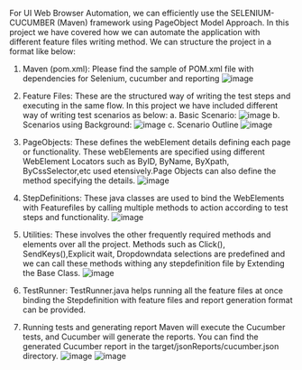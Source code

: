For UI Web Browser Automation, we can efficiently use the SELENIUM-CUCUMBER (Maven) framework using PageObject Model Approach. In this project we have covered how we can automate the application with different feature files writing method.
We can structure the project in a format like below:

1. Maven (pom.xml): Please find the sample of POM.xml file with dependencies for Selenium, cucumber and reporting
   ![image](https://github.com/user-attachments/assets/d19121ad-a620-4e02-ad9f-51a93adf994a)

2. Feature Files: These are the structured way of writing the test steps and executing in the same flow. In this project we have included different way of writing test scenarios as below:
   a. Basic Scenario:
   ![image](https://github.com/user-attachments/assets/a95803eb-94dd-43c3-b339-c99792a4eca1)
   b. Scenarios using Background:
   ![image](https://github.com/user-attachments/assets/e7f9d8c8-8010-482f-aafa-f79e8daa923d)
   c. Scenario Outline
   ![image](https://github.com/user-attachments/assets/c0806030-047f-4700-b253-01bc06525ace)

3. PageObjects: These defines the webElement details defining each page or functionality. These webElements are specified using different WebElement Locators such as ByID, ByName, ByXpath, ByCssSelector,etc used etensively.Page Objects can also define the method specifying the details.
   ![image](https://github.com/user-attachments/assets/113202c3-9946-4503-8c9e-7c6f28f4c0c7)

4. StepDefinitions: These java classes are used to bind the WebElements with Featurefiles by calling multiple methods to action according to test steps and functionality.
   ![image](https://github.com/user-attachments/assets/32a13afe-899b-4090-950d-1177e6680e27)

5. Utilities: These involves the other frequently required methods and elements over all the project. Methods such as Click(), SendKeys(),Explicit wait, Dropdowndata selections are predefined and we can call these methods withing any stepdefinition file by Extending the Base Class.
   ![image](https://github.com/user-attachments/assets/ebc546e7-9245-4ba3-960f-c7f72eaaff54)

6. TestRunner: TestRunner.java helps running all the feature files at once binding the Stepdefinition with feature files and report generation format can be provided.

7. Running tests and generating report
  Maven will execute the Cucumber tests, and Cucumber will generate the reports. You can find the generated Cucumber report in the target/jsonReports/cucumber.json directory.
  ![image](https://github.com/user-attachments/assets/22411a0c-9ea5-4c47-af77-dd6ac907dd82)
  ![image](https://github.com/user-attachments/assets/02601c44-e36f-44a5-acdf-88a71cbf2534)






   

   
